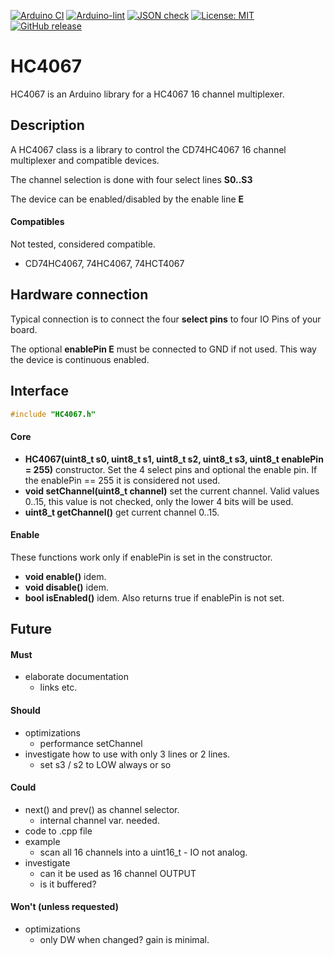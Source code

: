 
[![Arduino CI](https://github.com/RobTillaart/HC4067/workflows/Arduino%20CI/badge.svg)](https://github.com/marketplace/actions/arduino_ci)
[![Arduino-lint](https://github.com/RobTillaart/HC4067/actions/workflows/arduino-lint.yml/badge.svg)](https://github.com/RobTillaart/HC4067/actions/workflows/arduino-lint.yml)
[![JSON check](https://github.com/RobTillaart/HC4067/actions/workflows/jsoncheck.yml/badge.svg)](https://github.com/RobTillaart/HC4067/actions/workflows/jsoncheck.yml)
[![License: MIT](https://img.shields.io/badge/license-MIT-green.svg)](https://github.com/RobTillaart/HC4067/blob/master/LICENSE)
[![GitHub release](https://img.shields.io/github/release/RobTillaart/HC4067.svg?maxAge=3600)](https://github.com/RobTillaart/HC4067/releases)


# HC4067

HC4067 is an Arduino library for a HC4067 16 channel multiplexer.


## Description

A HC4067 class is a library to control the CD74HC4067 16 channel
multiplexer and compatible devices.

The channel selection is done with four select lines **S0..S3**

The device can be enabled/disabled by the enable line **E**


#### Compatibles

Not tested, considered compatible.
- CD74HC4067, 74HC4067, 74HCT4067


## Hardware connection

Typical connection is to connect the four **select pins** to four IO Pins of your board.

The optional **enablePin E** must be connected to GND if not used.
This way the device is continuous enabled.


## Interface

```cpp
#include "HC4067.h"
```

#### Core

- **HC4067(uint8_t s0, uint8_t s1, uint8_t s2, uint8_t s3, uint8_t enablePin = 255)** constructor.
Set the 4 select pins and optional the enable pin.
If the enablePin == 255 it is considered not used.
- **void setChannel(uint8_t channel)** set the current channel.
Valid values 0..15, this value is not checked, only the lower 4 bits will be used.
- **uint8_t getChannel()** get current channel 0..15.


#### Enable

These functions work only if enablePin is set in the constructor.

- **void enable()** idem.
- **void disable()** idem.
- **bool isEnabled()** idem.
Also returns true if enablePin is not set.


## Future

#### Must

- elaborate documentation
  - links etc.


#### Should

- optimizations
  - performance setChannel
- investigate how to use with only 3 lines or 2 lines.
  - set s3 / s2 to LOW always or so


#### Could

- next() and prev() as channel selector.
  - internal channel var. needed.
- code to .cpp file
- example
  - scan all 16 channels into a uint16_t - IO not analog.
- investigate
  - can it be used as 16 channel OUTPUT
  - is it buffered?


#### Won't (unless requested)

- optimizations
  - only DW when changed? gain is minimal.


